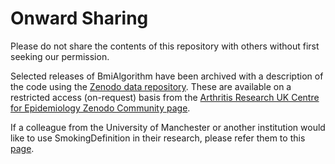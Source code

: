 # Onward Sharing 
Please do not share the contents of this repository with others without first seeking our permission.

Selected releases of BmiAlgorithm have been archived with a description of the code using the [Zenodo data repository](https://zenodo.org/). These are available on a restricted access (on-request) basis from the [Arthritis Research UK Centre for Epidemiology Zenodo Community page](https://zenodo.org/communities/arukcfe).  

If a colleague from the University of Manchester or another institution would like to use SmokingDefinition in their
research, please refer them to this [page](https://zenodo.org/communities/arukcfe).  
